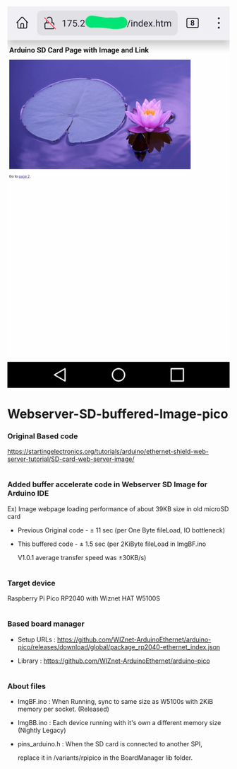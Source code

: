![Before](/images/Screenshot_2023-12-21-06-11-07~2(1).png)


# Webserver-SD-buffered-Image-pico



### Original Based code 

https://startingelectronics.org/tutorials/arduino/ethernet-shield-web-server-tutorial/SD-card-web-server-image/

# 

### Added buffer accelerate code in Webserver SD Image for Arduino IDE

Ex) Image webpage loading performance of about 39KB size in old microSD card
 
 - Previous Original code - ± 11 sec  (per One Byte fileLoad, IO bottleneck)
 
 - This buffered code - ± 1.5 sec (per 2KiByte fileLoad in ImgBF.ino

    V1.0.1 average transfer speed was ±30KB/s)

# 

### Target device
 
 Raspberry Pi Pico RP2040 with Wiznet HAT W5100S

# 

### Based board manager

 - Setup URLs : https://github.com/WIZnet-ArduinoEthernet/arduino-pico/releases/download/global/package_rp2040-ethernet_index.json

 - Library : https://github.com/WIZnet-ArduinoEthernet/arduino-pico

# 

### About files

 - ImgBF.ino : When Running, sync to same size as W5100s with 2KiB memory per socket. (Released)

 - ImgBB.ino : Each device running with it's own a different memory size (Nightly Legacy)

 - pins_arduino.h : When the SD card is connected to another SPI,

    replace it in /variants/rpipico in the BoardManager lib folder.

